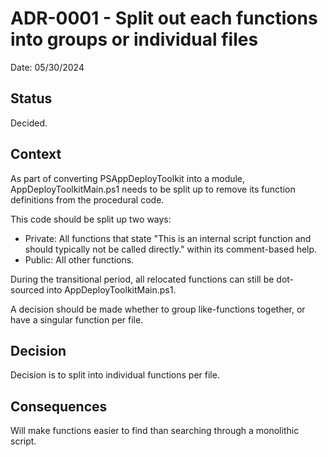 # ADR-0001 - Split out each functions into groups or individual files

Date: 05/30/2024

## Status

Decided.

## Context

As part of converting PSAppDeployToolkit into a module, AppDeployToolkitMain.ps1 needs to be split up to remove its function definitions from the procedural code.

This code should be split up two ways:

- Private: All functions that state "This is an internal script function and should typically not be called directly." within its comment-based help.
- Public: All other functions.

During the transitional period, all relocated functions can still be dot-sourced into AppDeployToolkitMain.ps1.

A decision should be made whether to group like-functions together, or have a singular function per file.

## Decision

Decision is to split into individual functions per file.

## Consequences

Will make functions easier to find than searching through a monolithic script.
